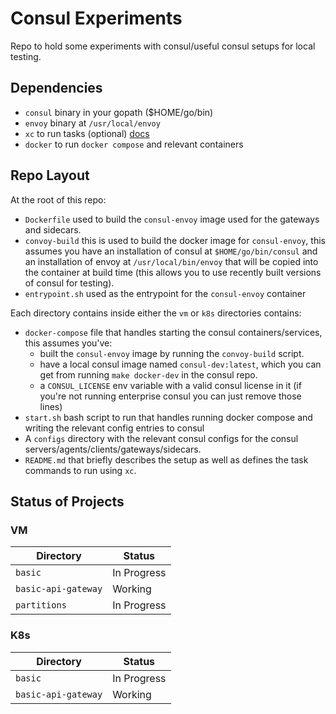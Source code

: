 # Consul Experiments

Repo to hold some experiments with consul/useful consul setups for local testing.

## Dependencies
* `consul` binary in your gopath ($HOME/go/bin)
* `envoy` binary at `/usr/local/envoy`
* `xc` to run tasks (optional) [docs](https://github.com/joerdav/xc)
* `docker` to run `docker compose` and relevant containers

## Repo Layout

At the root of this repo:
* `Dockerfile` used to build the `consul-envoy` image used for the gateways and sidecars.
* `convoy-build` this is used to build the docker image for `consul-envoy`, this assumes you have an installation of
  consul at `$HOME/go/bin/consul` and an installation of envoy at `/usr/local/bin/envoy` that will be copied into the
  container at build time (this allows you to use recently built versions of consul for testing).
* `entrypoint.sh` used as the entrypoint for the `consul-envoy` container


Each directory contains inside either the `vm` or `k8s` directories contains:
* `docker-compose` file that handles starting the consul containers/services, this assumes you've:
     * built the `consul-envoy` image by running the `convoy-build` script.
     * have a local consul image named `consul-dev:latest`, which you can get from running `make docker-dev` in the consul repo.
     * a `CONSUL_LICENSE` env variable with a valid consul license in it (if you're not running enterprise consul you can just remove those lines)
* `start.sh` bash script to run that handles running docker compose and writing the relevant config entries to consul
* A `configs` directory with the relevant consul configs for the consul servers/agents/clients/gateways/sidecars.
* `README.md` that briefly describes the setup as well as defines the task commands to run using `xc`.

## Status of Projects

### VM

| Directory         | Status      |
|-------------------|-------------|
| `basic`             | In Progress |
| `basic-api-gateway` | Working     |
| `partitions`        | In Progress |

### K8s

| Directory         | Status      |
|-------------------|-------------|
| `basic`             | In Progress |
| `basic-api-gateway` | Working     |
